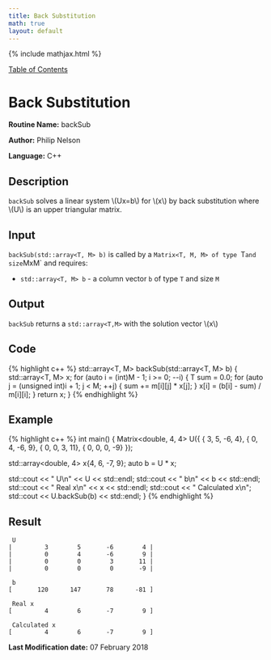 ```yaml
---
title: Back Substitution
math: true
layout: default
---
```


{% include mathjax.html %}

<a href="https://philipnelson5.github.io/MATH5620/SoftwareManual"> Table of Contents </a>
# Back Substitution

**Routine Name:** backSub

**Author:** Philip Nelson

**Language:** C++

## Description

`backSub` solves a linear system \\(Ux=b\\) for \\(x\\) by back substitution where \\(U\\) is an upper triangular matrix.

## Input

`backSub(std::array<T, M> b)` is called by a `Matrix<T, M, M> of type `T` and size `MxM` and requires:

* `std::array<T, M> b` - a column vector `b` of type `T` and size `M`

## Output

`backSub` returns a `std::array<T,M>` with the solution vector \\(x\\)

## Code
{% highlight c++ %}
std::array<T, M> backSub(std::array<T, M> b)
{
  std::array<T, M> x;
  for (auto i = (int)M - 1; i >= 0; --i)
  {
    T sum = 0.0;
    for (auto j = (unsigned int)i + 1; j < M; ++j)
    {
      sum += m[i][j] * x[j];
    }
    x[i] = (b[i] - sum) / m[i][i];
  }
  return x;
}
{% endhighlight %}

## Example
{% highlight c++ %}
int main()
{
  Matrix<double, 4, 4> U({ { 3,  5, -6,  4},
                           { 0,  4, -6,  9},
                           { 0,  0,  3, 11},
                           { 0,  0,  0, -9} });

  std::array<double, 4> x{4, 6, -7, 9};
  auto b = U * x;

  std::cout << " U\n" << U << std::endl;
  std::cout << " b\n" << b << std::endl;
  std::cout << " Real x\n" << x << std::endl;
  std::cout << " Calculated x\n";
  std::cout << U.backSub(b) << std::endl;
}
{% endhighlight %}

## Result
```
 U
|         3        5       -6        4 |
|         0        4       -6        9 |
|         0        0        3       11 |
|         0        0        0       -9 |

 b
[       120      147       78      -81 ]

 Real x
[         4        6       -7        9 ]

 Calculated x
[         4        6       -7        9 ]
```

**Last Modification date:** 07 February 2018
